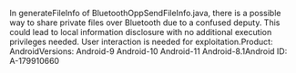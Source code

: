 In generateFileInfo of BluetoothOppSendFileInfo.java, there is a possible way to share private files over Bluetooth due to a confused deputy. This could lead to local information disclosure with no additional execution privileges needed. User interaction is needed for exploitation.Product: AndroidVersions: Android-9 Android-10 Android-11 Android-8.1Android ID: A-179910660